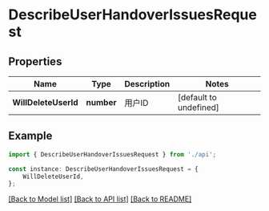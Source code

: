 # DescribeUserHandoverIssuesRequest


## Properties

Name | Type | Description | Notes
------------ | ------------- | ------------- | -------------
**WillDeleteUserId** | **number** | 用户ID | [default to undefined]

## Example

```typescript
import { DescribeUserHandoverIssuesRequest } from './api';

const instance: DescribeUserHandoverIssuesRequest = {
    WillDeleteUserId,
};
```

[[Back to Model list]](../README.md#documentation-for-models) [[Back to API list]](../README.md#documentation-for-api-endpoints) [[Back to README]](../README.md)
